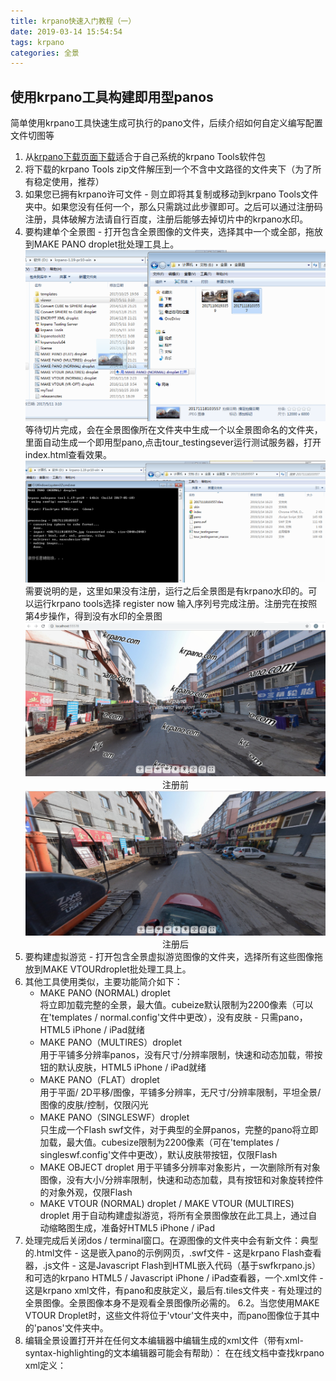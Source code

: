 ```yaml
---
title: krpano快速入门教程（一）
date: 2019-03-14 15:54:54
tags: krpano
categories: 全景
---
```

## 使用krpano工具构建即用型panos  
简单使用krpano工具快速生成可执行的pano文件，后续介绍如何自定义编写配置文件切图等
<!--more-->
1. 从[krpano下载页面下载](https://krpano.com/download/)适合于自己系统的krpano Tools软件包
2. 将下载的krpano Tools zip文件解压到一个不含中文路径的文件夹下（为了所有稳定使用，推荐）
3. 如果您已拥有krpano许可文件 - 则立即将其复制或移动到krpano Tools文件夹中。如果您没有任何一个，那么只需跳过此步骤即可。之后可以通过注册码注册，具体破解方法请自行百度，注册后能够去掉切片中的krpano水印。
4. 要构建单个全景图 - 打开包含全景图像的文件夹，选择其中一个或全部，拖放到MAKE PANO droplet批处理工具上。 
   ![拖动全景图到工具上](krpano-first-note/pic1.png)
   等待切片完成，会在全景图像所在文件夹中生成一个以全景图命名的文件夹，里面自动生成一个即用型pano,点击tour_testingsever运行测试服务器，打开index.html查看效果。  
   ![生成结果](krpano-first-note/pic2.png)
   需要说明的是，这里如果没有注册，运行之后全景图是有krpano水印的。可以运行krpano tools选择 register now 输入序列号完成注册。注册完在按照第4步操作，得到没有水印的全景图
   ![注册前](krpano-first-note/pic3.png)<center>注册前</center><center> ![注册后](krpano-first-note/pic4.png)注册后</center>
5. 要构建虚拟游览 - 打开包含全景虚拟游览图像的文件夹，选择所有这些图像拖放到MAKE VTOURdroplet批处理工具上。 
6. 其他工具使用类似，主要功能简介如下：  
    * MAKE PANO (NORMAL) droplet  
      将立即加载完整的全景，最大值。cubeize默认限制为2200像素（可以在'templates / normal.config'文件中更改），没有皮肤 - 只需pano，HTML5 iPhone / iPad就绪
    * MAKE PANO（MULTIRES）droplet  
      用于平铺多分辨率panos，没有尺寸/分辨率限制，快速和动态加载，带按钮的默认皮肤，HTML5 iPhone / iPad就绪
    * MAKE PANO（FLAT）droplet  
      用于平面/ 2D平移/图像，平铺多分辨率，无尺寸/分辨率限制，平坦全景/图像的皮肤/控制，仅限闪光
    * MAKE PANO（SINGLESWF）droplet  
      只生成一个Flash swf文件，对于典型的全屏panos，完整的pano将立即加载，最大值。cubesize限制为2200像素（可在'templates / singleswf.config'文件中更改），默认皮肤带按钮，仅限Flash
    * MAKE OBJECT droplet
      用于平铺多分辨率对象影片，一次删除所有对象图像，没有大小/分辨率限制，快速和动态加载，具有按钮和对象旋转控件的对象外观，仅限Flash
    * MAKE VTOUR (NORMAL) droplet / MAKE VTOUR (MULTIRES) droplet
       用于自动构建虚拟游览，将所有全景图像放在此工具上，通过自动缩略图生成，准备好HTML5 iPhone / iPad 
7. 处理完成后关闭dos / terminal窗口。在源图像的文件夹中会有新文件：典型的.html文件 - 这是嵌入pano的示例网页，.swf文件 - 这是krpano Flash查看器，.js文件 - 这是Javascript Flash到HTML嵌入代码（基于swfkrpano.js）和可选的krpano HTML5 / Javascript iPhone / iPad查看器，一个.xml文件 - 这是krpano xml文件，有pano和皮肤定义，最后有.tiles文件夹 - 有处理过的全景图像。全景图像本身不是观看全景图像所必需的。 6.2。当您使用MAKE VTOUR Droplet时，这些文件将位于'vtour'文件夹中，而pano图像位于其中的'panos'文件夹中。
8. 编辑全景设置打开并在任何文本编辑器中编辑生成的xml文件（带有xml-syntax-highlighting的文本编辑器可能会有帮助）： 在在线文档中查找krpano xml定义：
 
